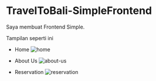 # TravelToBali-SimpleFrontend
Saya membuat Frontend Simple.

Tampilan seperti ini

- Home
![home](https://user-images.githubusercontent.com/83273893/119077241-235cc680-ba1e-11eb-9473-73780358148b.png)

- About Us
![about-us](https://user-images.githubusercontent.com/83273893/119077277-340d3c80-ba1e-11eb-8066-98803c892780.png)

- Reservation
![reservation](https://user-images.githubusercontent.com/83273893/119077316-438c8580-ba1e-11eb-85ae-e9b42e0101da.png)

